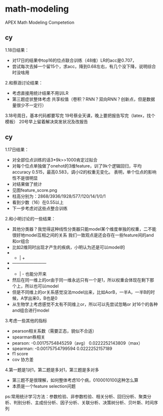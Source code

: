 # math-modeling
APEX Math Modeling Competetion

## cy
1.18日结果：
 - 对17日的结果中top16的位点联合训练（48维）LR的acc是0.707，
 - 尝试每次去掉一个留15个，求acc，降到0.68左右，有几个没下降，说明综合时没啥用

2.和蔡涵讨论结果：
 - 考虑直接用统计结果不用训LR
 - 第三题症状整体考虑 共享权值（卷积？RNN？双向RNN？创新点，但是数据量很少不一定行）

3.18号周日，基本代码都要写完
19号蔡全天课，晚上要把报告写完（latex，找个模板）
20号早上留着解决突发状况及改报告


## cy
1.17日结果：
 - 对全部位点训练的话3*9k>>1000肯定过拟合
 - 对每个位点单独做了onehot的3维feature，训了9k个逻辑回归，平均accuracy 0.515，最高0.583，调小l2的权重无变化。
表明，单个位点的影响性不是很明显
 - 对结果做了统计
 - 见图feature_score.png
 - 柱高分别为：2868/3936/1928/577/120/14/1/0/1
 - 看到少数（16）在0.55以上
 - 下一步考虑对这些点整合训练

2.和小明讨论的一些结果：
 - 其他分类器？我觉得这种线性分类器只能model某个维度单独的权重，二不能很好地model互相之间的关系
我们一致观点是还会存在一些feature间的and和or组合
 - 比如2维同时出现才产生的疾病，小明认为还是可以model的
-  - | +
- ————————
-  - | - 
也能分开来
 - 然后在同一维上的or由于同一维永远只有一个是1，所以权重会体现在剩下那个上，所以也可以model
 - 但是不同维上的or关系感觉没法model出来，比如AorB，一半A，一半B的时候，A学出来0，B也是0
 - 从生物学上考虑感觉不太有不同维上or，所以可以先尝试忽略or
对16个的各种and组合进行model

3.考虑一些其他的指标
 - pearson相关系数（需要正态，貌似不合适）
 - spearman秩相关
 - pearson: -0.00175754845259（avg） 0.0222252143809（max）
 - spearman: -0.00175754799594 0.0222252157189
 - f1 score
 - cov 协方差

4.第一题是1对1，第二题是多对1，第三题是多对多
 - 第三题不是很理解，如何整体考虑10个病，0100010100这种怎么算
 - 本质是一个feature selection问题

ps:常用统计学习方法：参数检验、非参数检验、相关分析、回归分析、聚类分析、判别分析、主成份分析、因子分析、关联分析、决策树分析、贝叶斯、时间序列
